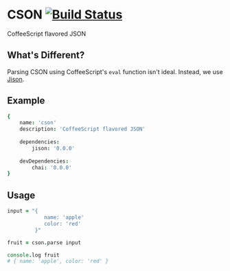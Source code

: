 # CSON [![Build Status](https://travis-ci.org/stronglink/cson.png?branch=master)](https://travis-ci.org/stronglink/cson)
CoffeeScript flavored JSON

## What's Different?
Parsing CSON using CoffeeScript's `eval` function isn't ideal. Instead, we use [Jison](http://zaach.github.io/jison/).

## Example
```coffeescript
{
    name: 'cson'
    description: 'CoffeeScript flavored JSON'
 
    dependencies:
        jison: '0.0.0'
 
    devDependencies:
        chai: '0.0.0'
}
```

## Usage
```coffeescript
input = "{
            name: 'apple'
            color: 'red'
         }"

fruit = cson.parse input

console.log fruit
# { name: 'apple', color: 'red' }
```
